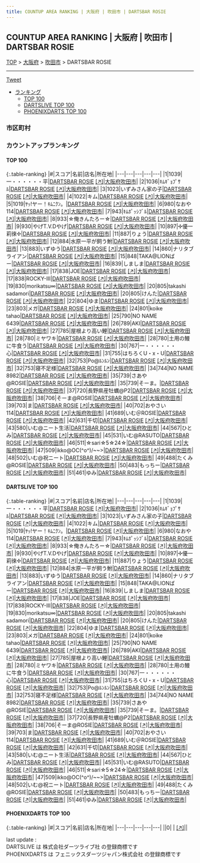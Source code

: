 ```yaml
---
title: COUNTUP AREA RANKING | 大阪府 | 吹田市 | DARTSBAR ROSIE
---
```

## COUNTUP AREA RANKING | 大阪府 | 吹田市 | DARTSBAR ROSIE

[TOP](/darts/rank/) > [大阪府](/darts/rank/大阪府/) > [吹田市](/darts/rank/大阪府/吹田市/) > DARTSBAR ROSIE

___

<a href="https://twitter.com/share?ref_src=twsrc%5Etfw" data-text="COUNTUP AREA RANKING | 大阪府吹田市DARTSBAR ROSIE" class="twitter-share-button" data-hashtags="DARTSLIVE,PHOENIXDARTS,darts,ダーツ" data-show-count="false">Tweet</a>

* [ランキング](#カウントアップランキング)
    * [TOP 100](#top-100)
    * [DARTSLIVE TOP 100](#dartslive-top-100)
    * [PHOENIXDARTS TOP 100](#phoenixdarts-top-100)

### 市区町村

<ul>

</ul>

### カウントアップランキング

#### TOP 100



{:.table-ranking}
|#|スコア|名前|店名|所在地|
|---|---|---|---|---|
|1|1039|<span class="rank-name-dl">一・・・・・・平</span>|<a href="/darts/rank/shops/9f4d588d0c3658c60d9b047a20a7ba1e.html">DARTSBAR ROSIE</a> <a href="https://search.dartslive.com/jp/shop/9f4d588d0c3658c60d9b047a20a7ba1e">[↗]</a>|<a href="/darts/rank/大阪府/吹田市">大阪府吹田市</a>|
|2|1036|<span class="rank-name-dl">ｷﾑｷﾞｮﾌﾟｻﾙ</span>|<a href="/darts/rank/shops/9f4d588d0c3658c60d9b047a20a7ba1e.html">DARTSBAR ROSIE</a> <a href="https://search.dartslive.com/jp/shop/9f4d588d0c3658c60d9b047a20a7ba1e">[↗]</a>|<a href="/darts/rank/大阪府/吹田市">大阪府吹田市</a>|
|3|1023|<span class="rank-name-dl">いずみさん家の子</span>|<a href="/darts/rank/shops/9f4d588d0c3658c60d9b047a20a7ba1e.html">DARTSBAR ROSIE</a> <a href="https://search.dartslive.com/jp/shop/9f4d588d0c3658c60d9b047a20a7ba1e">[↗]</a>|<a href="/darts/rank/大阪府/吹田市">大阪府吹田市</a>|
|4|1022|<span class="rank-name-dl">キム</span>|<a href="/darts/rank/shops/9f4d588d0c3658c60d9b047a20a7ba1e.html">DARTSBAR ROSIE</a> <a href="https://search.dartslive.com/jp/shop/9f4d588d0c3658c60d9b047a20a7ba1e">[↗]</a>|<a href="/darts/rank/大阪府/吹田市">大阪府吹田市</a>|
|5|1019|<span class="rank-name-dl">ﾔｯ!ヤー！ｷﾑﾆｸﾝ。</span>|<a href="/darts/rank/shops/9f4d588d0c3658c60d9b047a20a7ba1e.html">DARTSBAR ROSIE</a> <a href="https://search.dartslive.com/jp/shop/9f4d588d0c3658c60d9b047a20a7ba1e">[↗]</a>|<a href="/darts/rank/大阪府/吹田市">大阪府吹田市</a>|
|6|980|<span class="rank-name-dl">なおや114</span>|<a href="/darts/rank/shops/9f4d588d0c3658c60d9b047a20a7ba1e.html">DARTSBAR ROSIE</a> <a href="https://search.dartslive.com/jp/shop/9f4d588d0c3658c60d9b047a20a7ba1e">[↗]</a>|<a href="/darts/rank/大阪府/吹田市">大阪府吹田市</a>|
|7|943|<span class="rank-name-dl">ｷﾑﾎﾟｯｼﾌﾞﾙ</span>|<a href="/darts/rank/shops/9f4d588d0c3658c60d9b047a20a7ba1e.html">DARTSBAR ROSIE</a> <a href="https://search.dartslive.com/jp/shop/9f4d588d0c3658c60d9b047a20a7ba1e">[↗]</a>|<a href="/darts/rank/大阪府/吹田市">大阪府吹田市</a>|
|8|933|<span class="rank-name-dl">☆俺きんたろー☆</span>|<a href="/darts/rank/shops/9f4d588d0c3658c60d9b047a20a7ba1e.html">DARTSBAR ROSIE</a> <a href="https://search.dartslive.com/jp/shop/9f4d588d0c3658c60d9b047a20a7ba1e">[↗]</a>|<a href="/darts/rank/大阪府/吹田市">大阪府吹田市</a>|
|9|930|<span class="rank-name-dl">やげT.V.Dやげ</span>|<a href="/darts/rank/shops/9f4d588d0c3658c60d9b047a20a7ba1e.html">DARTSBAR ROSIE</a> <a href="https://search.dartslive.com/jp/shop/9f4d588d0c3658c60d9b047a20a7ba1e">[↗]</a>|<a href="/darts/rank/大阪府/吹田市">大阪府吹田市</a>|
|10|897|<span class="rank-name-dl">✢優一莉徠✢</span>|<a href="/darts/rank/shops/9f4d588d0c3658c60d9b047a20a7ba1e.html">DARTSBAR ROSIE</a> <a href="https://search.dartslive.com/jp/shop/9f4d588d0c3658c60d9b047a20a7ba1e">[↗]</a>|<a href="/darts/rank/大阪府/吹田市">大阪府吹田市</a>|
|11|887|<span class="rank-name-dl">りょう</span>|<a href="/darts/rank/shops/9f4d588d0c3658c60d9b047a20a7ba1e.html">DARTSBAR ROSIE</a> <a href="https://search.dartslive.com/jp/shop/9f4d588d0c3658c60d9b047a20a7ba1e">[↗]</a>|<a href="/darts/rank/大阪府/吹田市">大阪府吹田市</a>|
|12|884|<span class="rank-name-dl">水原一平が飼う鮒</span>|<a href="/darts/rank/shops/9f4d588d0c3658c60d9b047a20a7ba1e.html">DARTSBAR ROSIE</a> <a href="https://search.dartslive.com/jp/shop/9f4d588d0c3658c60d9b047a20a7ba1e">[↗]</a>|<a href="/darts/rank/大阪府/吹田市">大阪府吹田市</a>|
|13|883|<span class="rank-name-dl">いずゆう</span>|<a href="/darts/rank/shops/9f4d588d0c3658c60d9b047a20a7ba1e.html">DARTSBAR ROSIE</a> <a href="https://search.dartslive.com/jp/shop/9f4d588d0c3658c60d9b047a20a7ba1e">[↗]</a>|<a href="/darts/rank/大阪府/吹田市">大阪府吹田市</a>|
|14|860|<span class="rank-name-dl">ナリタブライアン</span>|<a href="/darts/rank/shops/9f4d588d0c3658c60d9b047a20a7ba1e.html">DARTSBAR ROSIE</a> <a href="https://search.dartslive.com/jp/shop/9f4d588d0c3658c60d9b047a20a7ba1e">[↗]</a>|<a href="/darts/rank/大阪府/吹田市">大阪府吹田市</a>|
|15|848|<span class="rank-name-dl">TAKA@LIONばー</span>|<a href="/darts/rank/shops/9f4d588d0c3658c60d9b047a20a7ba1e.html">DARTSBAR ROSIE</a> <a href="https://search.dartslive.com/jp/shop/9f4d588d0c3658c60d9b047a20a7ba1e">[↗]</a>|<a href="/darts/rank/大阪府/吹田市">大阪府吹田市</a>|
|16|839|<span class="rank-name-dl">しましま</span>|<a href="/darts/rank/shops/9f4d588d0c3658c60d9b047a20a7ba1e.html">DARTSBAR ROSIE</a> <a href="https://search.dartslive.com/jp/shop/9f4d588d0c3658c60d9b047a20a7ba1e">[↗]</a>|<a href="/darts/rank/大阪府/吹田市">大阪府吹田市</a>|
|17|838|<span class="rank-name-dl">JOE</span>|<a href="/darts/rank/shops/9f4d588d0c3658c60d9b047a20a7ba1e.html">DARTSBAR ROSIE</a> <a href="https://search.dartslive.com/jp/shop/9f4d588d0c3658c60d9b047a20a7ba1e">[↗]</a>|<a href="/darts/rank/大阪府/吹田市">大阪府吹田市</a>|
|17|838|<span class="rank-name-dl">ROCKY-Ⅲ</span>|<a href="/darts/rank/shops/9f4d588d0c3658c60d9b047a20a7ba1e.html">DARTSBAR ROSIE</a> <a href="https://search.dartslive.com/jp/shop/9f4d588d0c3658c60d9b047a20a7ba1e">[↗]</a>|<a href="/darts/rank/大阪府/吹田市">大阪府吹田市</a>|
|19|830|<span class="rank-name-dl">morikatsu∞</span>|<a href="/darts/rank/shops/9f4d588d0c3658c60d9b047a20a7ba1e.html">DARTSBAR ROSIE</a> <a href="https://search.dartslive.com/jp/shop/9f4d588d0c3658c60d9b047a20a7ba1e">[↗]</a>|<a href="/darts/rank/大阪府/吹田市">大阪府吹田市</a>|
|20|805|<span class="rank-name-dl">takashi sadamori</span>|<a href="/darts/rank/shops/9f4d588d0c3658c60d9b047a20a7ba1e.html">DARTSBAR ROSIE</a> <a href="https://search.dartslive.com/jp/shop/9f4d588d0c3658c60d9b047a20a7ba1e">[↗]</a>|<a href="/darts/rank/大阪府/吹田市">大阪府吹田市</a>|
|20|805|<span class="rank-name-dl">けんた</span>|<a href="/darts/rank/shops/9f4d588d0c3658c60d9b047a20a7ba1e.html">DARTSBAR ROSIE</a> <a href="https://search.dartslive.com/jp/shop/9f4d588d0c3658c60d9b047a20a7ba1e">[↗]</a>|<a href="/darts/rank/大阪府/吹田市">大阪府吹田市</a>|
|22|804|<span class="rank-name-dl">ゆま</span>|<a href="/darts/rank/shops/9f4d588d0c3658c60d9b047a20a7ba1e.html">DARTSBAR ROSIE</a> <a href="https://search.dartslive.com/jp/shop/9f4d588d0c3658c60d9b047a20a7ba1e">[↗]</a>|<a href="/darts/rank/大阪府/吹田市">大阪府吹田市</a>|
|23|803|<span class="rank-name-dl">メガ</span>|<a href="/darts/rank/shops/9f4d588d0c3658c60d9b047a20a7ba1e.html">DARTSBAR ROSIE</a> <a href="https://search.dartslive.com/jp/shop/9f4d588d0c3658c60d9b047a20a7ba1e">[↗]</a>|<a href="/darts/rank/大阪府/吹田市">大阪府吹田市</a>|
|24|801|<span class="rank-name-dl">koike tahao</span>|<a href="/darts/rank/shops/9f4d588d0c3658c60d9b047a20a7ba1e.html">DARTSBAR ROSIE</a> <a href="https://search.dartslive.com/jp/shop/9f4d588d0c3658c60d9b047a20a7ba1e">[↗]</a>|<a href="/darts/rank/大阪府/吹田市">大阪府吹田市</a>|
|25|790|<span class="rank-name-dl">NO NAME 6439</span>|<a href="/darts/rank/shops/9f4d588d0c3658c60d9b047a20a7ba1e.html">DARTSBAR ROSIE</a> <a href="https://search.dartslive.com/jp/shop/9f4d588d0c3658c60d9b047a20a7ba1e">[↗]</a>|<a href="/darts/rank/大阪府/吹田市">大阪府吹田市</a>|
|26|789|<span class="rank-name-dl">AKI</span>|<a href="/darts/rank/shops/9f4d588d0c3658c60d9b047a20a7ba1e.html">DARTSBAR ROSIE</a> <a href="https://search.dartslive.com/jp/shop/9f4d588d0c3658c60d9b047a20a7ba1e">[↗]</a>|<a href="/darts/rank/大阪府/吹田市">大阪府吹田市</a>|
|27|785|<span class="rank-name-dl">屋根より高い鯉</span>|<a href="/darts/rank/shops/9f4d588d0c3658c60d9b047a20a7ba1e.html">DARTSBAR ROSIE</a> <a href="https://search.dartslive.com/jp/shop/9f4d588d0c3658c60d9b047a20a7ba1e">[↗]</a>|<a href="/darts/rank/大阪府/吹田市">大阪府吹田市</a>|
|28|780|<span class="rank-name-dl">ミヤワキ</span>|<a href="/darts/rank/shops/9f4d588d0c3658c60d9b047a20a7ba1e.html">DARTSBAR ROSIE</a> <a href="https://search.dartslive.com/jp/shop/9f4d588d0c3658c60d9b047a20a7ba1e">[↗]</a>|<a href="/darts/rank/大阪府/吹田市">大阪府吹田市</a>|
|28|780|<span class="rank-name-dl">土用の鰻に牛食う</span>|<a href="/darts/rank/shops/9f4d588d0c3658c60d9b047a20a7ba1e.html">DARTSBAR ROSIE</a> <a href="https://search.dartslive.com/jp/shop/9f4d588d0c3658c60d9b047a20a7ba1e">[↗]</a>|<a href="/darts/rank/大阪府/吹田市">大阪府吹田市</a>|
|30|767|<span class="rank-name-dl">一・・・・・・心</span>|<a href="/darts/rank/shops/9f4d588d0c3658c60d9b047a20a7ba1e.html">DARTSBAR ROSIE</a> <a href="https://search.dartslive.com/jp/shop/9f4d588d0c3658c60d9b047a20a7ba1e">[↗]</a>|<a href="/darts/rank/大阪府/吹田市">大阪府吹田市</a>|
|31|755|<span class="rank-name-dl">はちろくU・x・U</span>|<a href="/darts/rank/shops/9f4d588d0c3658c60d9b047a20a7ba1e.html">DARTSBAR ROSIE</a> <a href="https://search.dartslive.com/jp/shop/9f4d588d0c3658c60d9b047a20a7ba1e">[↗]</a>|<a href="/darts/rank/大阪府/吹田市">大阪府吹田市</a>|
|32|753|<span class="rank-name-dl">Po@ﾙﾝﾙﾝ</span>|<a href="/darts/rank/shops/9f4d588d0c3658c60d9b047a20a7ba1e.html">DARTSBAR ROSIE</a> <a href="https://search.dartslive.com/jp/shop/9f4d588d0c3658c60d9b047a20a7ba1e">[↗]</a>|<a href="/darts/rank/大阪府/吹田市">大阪府吹田市</a>|
|32|753|<span class="rank-name-dl">寝不足様</span>|<a href="/darts/rank/shops/9f4d588d0c3658c60d9b047a20a7ba1e.html">DARTSBAR ROSIE</a> <a href="https://search.dartslive.com/jp/shop/9f4d588d0c3658c60d9b047a20a7ba1e">[↗]</a>|<a href="/darts/rank/大阪府/吹田市">大阪府吹田市</a>|
|34|744|<span class="rank-name-dl">NO NAME 8982</span>|<a href="/darts/rank/shops/9f4d588d0c3658c60d9b047a20a7ba1e.html">DARTSBAR ROSIE</a> <a href="https://search.dartslive.com/jp/shop/9f4d588d0c3658c60d9b047a20a7ba1e">[↗]</a>|<a href="/darts/rank/大阪府/吹田市">大阪府吹田市</a>|
|35|739|<span class="rank-name-dl">さあや@ROSIE</span>|<a href="/darts/rank/shops/9f4d588d0c3658c60d9b047a20a7ba1e.html">DARTSBAR ROSIE</a> <a href="https://search.dartslive.com/jp/shop/9f4d588d0c3658c60d9b047a20a7ba1e">[↗]</a>|<a href="/darts/rank/大阪府/吹田市">大阪府吹田市</a>|
|35|739|<span class="rank-name-dl">そーま。</span>|<a href="/darts/rank/shops/9f4d588d0c3658c60d9b047a20a7ba1e.html">DARTSBAR ROSIE</a> <a href="https://search.dartslive.com/jp/shop/9f4d588d0c3658c60d9b047a20a7ba1e">[↗]</a>|<a href="/darts/rank/大阪府/吹田市">大阪府吹田市</a>|
|37|720|<span class="rank-name-dl">長野県産牡蠣@P2</span>|<a href="/darts/rank/shops/9f4d588d0c3658c60d9b047a20a7ba1e.html">DARTSBAR ROSIE</a> <a href="https://search.dartslive.com/jp/shop/9f4d588d0c3658c60d9b047a20a7ba1e">[↗]</a>|<a href="/darts/rank/大阪府/吹田市">大阪府吹田市</a>|
|38|706|<span class="rank-name-dl">そーま@ROSIE</span>|<a href="/darts/rank/shops/9f4d588d0c3658c60d9b047a20a7ba1e.html">DARTSBAR ROSIE</a> <a href="https://search.dartslive.com/jp/shop/9f4d588d0c3658c60d9b047a20a7ba1e">[↗]</a>|<a href="/darts/rank/大阪府/吹田市">大阪府吹田市</a>|
|39|703|<span class="rank-name-dl">ま</span>|<a href="/darts/rank/shops/9f4d588d0c3658c60d9b047a20a7ba1e.html">DARTSBAR ROSIE</a> <a href="https://search.dartslive.com/jp/shop/9f4d588d0c3658c60d9b047a20a7ba1e">[↗]</a>|<a href="/darts/rank/大阪府/吹田市">大阪府吹田市</a>|
|40|702|<span class="rank-name-dl">おやさい114</span>|<a href="/darts/rank/shops/9f4d588d0c3658c60d9b047a20a7ba1e.html">DARTSBAR ROSIE</a> <a href="https://search.dartslive.com/jp/shop/9f4d588d0c3658c60d9b047a20a7ba1e">[↗]</a>|<a href="/darts/rank/大阪府/吹田市">大阪府吹田市</a>|
|41|689|<span class="rank-name-dl">いむ＠ROSIE</span>|<a href="/darts/rank/shops/9f4d588d0c3658c60d9b047a20a7ba1e.html">DARTSBAR ROSIE</a> <a href="https://search.dartslive.com/jp/shop/9f4d588d0c3658c60d9b047a20a7ba1e">[↗]</a>|<a href="/darts/rank/大阪府/吹田市">大阪府吹田市</a>|
|42|631|<span class="rank-name-dl">千切</span>|<a href="/darts/rank/shops/9f4d588d0c3658c60d9b047a20a7ba1e.html">DARTSBAR ROSIE</a> <a href="https://search.dartslive.com/jp/shop/9f4d588d0c3658c60d9b047a20a7ba1e">[↗]</a>|<a href="/darts/rank/大阪府/吹田市">大阪府吹田市</a>|
|43|580|<span class="rank-name-dl">いむ@ニート生活</span>|<a href="/darts/rank/shops/9f4d588d0c3658c60d9b047a20a7ba1e.html">DARTSBAR ROSIE</a> <a href="https://search.dartslive.com/jp/shop/9f4d588d0c3658c60d9b047a20a7ba1e">[↗]</a>|<a href="/darts/rank/大阪府/吹田市">大阪府吹田市</a>|
|44|567|<span class="rank-name-dl">ひとみ</span>|<a href="/darts/rank/shops/9f4d588d0c3658c60d9b047a20a7ba1e.html">DARTSBAR ROSIE</a> <a href="https://search.dartslive.com/jp/shop/9f4d588d0c3658c60d9b047a20a7ba1e">[↗]</a>|<a href="/darts/rank/大阪府/吹田市">大阪府吹田市</a>|
|45|531|<span class="rank-name-dl">いむ@RASUTO</span>|<a href="/darts/rank/shops/9f4d588d0c3658c60d9b047a20a7ba1e.html">DARTSBAR ROSIE</a> <a href="https://search.dartslive.com/jp/shop/9f4d588d0c3658c60d9b047a20a7ba1e">[↗]</a>|<a href="/darts/rank/大阪府/吹田市">大阪府吹田市</a>|
|46|511|<span class="rank-name-dl">☆sari☆5☆24☆</span>|<a href="/darts/rank/shops/9f4d588d0c3658c60d9b047a20a7ba1e.html">DARTSBAR ROSIE</a> <a href="https://search.dartslive.com/jp/shop/9f4d588d0c3658c60d9b047a20a7ba1e">[↗]</a>|<a href="/darts/rank/大阪府/吹田市">大阪府吹田市</a>|
|47|509|<span class="rank-name-dl">ikko@OC(^o^)/~~&gt;</span>|<a href="/darts/rank/shops/9f4d588d0c3658c60d9b047a20a7ba1e.html">DARTSBAR ROSIE</a> <a href="https://search.dartslive.com/jp/shop/9f4d588d0c3658c60d9b047a20a7ba1e">[↗]</a>|<a href="/darts/rank/大阪府/吹田市">大阪府吹田市</a>|
|48|502|<span class="rank-name-dl">いむ@祝ニート</span>|<a href="/darts/rank/shops/9f4d588d0c3658c60d9b047a20a7ba1e.html">DARTSBAR ROSIE</a> <a href="https://search.dartslive.com/jp/shop/9f4d588d0c3658c60d9b047a20a7ba1e">[↗]</a>|<a href="/darts/rank/大阪府/吹田市">大阪府吹田市</a>|
|49|488|<span class="rank-name-dl">たくみ@ROSIE</span>|<a href="/darts/rank/shops/9f4d588d0c3658c60d9b047a20a7ba1e.html">DARTSBAR ROSIE</a> <a href="https://search.dartslive.com/jp/shop/9f4d588d0c3658c60d9b047a20a7ba1e">[↗]</a>|<a href="/darts/rank/大阪府/吹田市">大阪府吹田市</a>|
|50|483|<span class="rank-name-dl">もっちー</span>|<a href="/darts/rank/shops/9f4d588d0c3658c60d9b047a20a7ba1e.html">DARTSBAR ROSIE</a> <a href="https://search.dartslive.com/jp/shop/9f4d588d0c3658c60d9b047a20a7ba1e">[↗]</a>|<a href="/darts/rank/大阪府/吹田市">大阪府吹田市</a>|
|51|461|<span class="rank-name-dl">ゆみ</span>|<a href="/darts/rank/shops/9f4d588d0c3658c60d9b047a20a7ba1e.html">DARTSBAR ROSIE</a> <a href="https://search.dartslive.com/jp/shop/9f4d588d0c3658c60d9b047a20a7ba1e">[↗]</a>|<a href="/darts/rank/大阪府/吹田市">大阪府吹田市</a>|


#### DARTSLIVE TOP 100



{:.table-ranking}
|#|スコア|名前|店名|所在地|
|---|---|---|---|---|
|1|1039|<span class="rank-name-dl">一・・・・・・平</span>|<a href="/darts/rank/shops/9f4d588d0c3658c60d9b047a20a7ba1e.html">DARTSBAR ROSIE</a> <a href="https://search.dartslive.com/jp/shop/9f4d588d0c3658c60d9b047a20a7ba1e">[↗]</a>|<a href="/darts/rank/大阪府/吹田市">大阪府吹田市</a>|
|2|1036|<span class="rank-name-dl">ｷﾑｷﾞｮﾌﾟｻﾙ</span>|<a href="/darts/rank/shops/9f4d588d0c3658c60d9b047a20a7ba1e.html">DARTSBAR ROSIE</a> <a href="https://search.dartslive.com/jp/shop/9f4d588d0c3658c60d9b047a20a7ba1e">[↗]</a>|<a href="/darts/rank/大阪府/吹田市">大阪府吹田市</a>|
|3|1023|<span class="rank-name-dl">いずみさん家の子</span>|<a href="/darts/rank/shops/9f4d588d0c3658c60d9b047a20a7ba1e.html">DARTSBAR ROSIE</a> <a href="https://search.dartslive.com/jp/shop/9f4d588d0c3658c60d9b047a20a7ba1e">[↗]</a>|<a href="/darts/rank/大阪府/吹田市">大阪府吹田市</a>|
|4|1022|<span class="rank-name-dl">キム</span>|<a href="/darts/rank/shops/9f4d588d0c3658c60d9b047a20a7ba1e.html">DARTSBAR ROSIE</a> <a href="https://search.dartslive.com/jp/shop/9f4d588d0c3658c60d9b047a20a7ba1e">[↗]</a>|<a href="/darts/rank/大阪府/吹田市">大阪府吹田市</a>|
|5|1019|<span class="rank-name-dl">ﾔｯ!ヤー！ｷﾑﾆｸﾝ。</span>|<a href="/darts/rank/shops/9f4d588d0c3658c60d9b047a20a7ba1e.html">DARTSBAR ROSIE</a> <a href="https://search.dartslive.com/jp/shop/9f4d588d0c3658c60d9b047a20a7ba1e">[↗]</a>|<a href="/darts/rank/大阪府/吹田市">大阪府吹田市</a>|
|6|980|<span class="rank-name-dl">なおや114</span>|<a href="/darts/rank/shops/9f4d588d0c3658c60d9b047a20a7ba1e.html">DARTSBAR ROSIE</a> <a href="https://search.dartslive.com/jp/shop/9f4d588d0c3658c60d9b047a20a7ba1e">[↗]</a>|<a href="/darts/rank/大阪府/吹田市">大阪府吹田市</a>|
|7|943|<span class="rank-name-dl">ｷﾑﾎﾟｯｼﾌﾞﾙ</span>|<a href="/darts/rank/shops/9f4d588d0c3658c60d9b047a20a7ba1e.html">DARTSBAR ROSIE</a> <a href="https://search.dartslive.com/jp/shop/9f4d588d0c3658c60d9b047a20a7ba1e">[↗]</a>|<a href="/darts/rank/大阪府/吹田市">大阪府吹田市</a>|
|8|933|<span class="rank-name-dl">☆俺きんたろー☆</span>|<a href="/darts/rank/shops/9f4d588d0c3658c60d9b047a20a7ba1e.html">DARTSBAR ROSIE</a> <a href="https://search.dartslive.com/jp/shop/9f4d588d0c3658c60d9b047a20a7ba1e">[↗]</a>|<a href="/darts/rank/大阪府/吹田市">大阪府吹田市</a>|
|9|930|<span class="rank-name-dl">やげT.V.Dやげ</span>|<a href="/darts/rank/shops/9f4d588d0c3658c60d9b047a20a7ba1e.html">DARTSBAR ROSIE</a> <a href="https://search.dartslive.com/jp/shop/9f4d588d0c3658c60d9b047a20a7ba1e">[↗]</a>|<a href="/darts/rank/大阪府/吹田市">大阪府吹田市</a>|
|10|897|<span class="rank-name-dl">✢優一莉徠✢</span>|<a href="/darts/rank/shops/9f4d588d0c3658c60d9b047a20a7ba1e.html">DARTSBAR ROSIE</a> <a href="https://search.dartslive.com/jp/shop/9f4d588d0c3658c60d9b047a20a7ba1e">[↗]</a>|<a href="/darts/rank/大阪府/吹田市">大阪府吹田市</a>|
|11|887|<span class="rank-name-dl">りょう</span>|<a href="/darts/rank/shops/9f4d588d0c3658c60d9b047a20a7ba1e.html">DARTSBAR ROSIE</a> <a href="https://search.dartslive.com/jp/shop/9f4d588d0c3658c60d9b047a20a7ba1e">[↗]</a>|<a href="/darts/rank/大阪府/吹田市">大阪府吹田市</a>|
|12|884|<span class="rank-name-dl">水原一平が飼う鮒</span>|<a href="/darts/rank/shops/9f4d588d0c3658c60d9b047a20a7ba1e.html">DARTSBAR ROSIE</a> <a href="https://search.dartslive.com/jp/shop/9f4d588d0c3658c60d9b047a20a7ba1e">[↗]</a>|<a href="/darts/rank/大阪府/吹田市">大阪府吹田市</a>|
|13|883|<span class="rank-name-dl">いずゆう</span>|<a href="/darts/rank/shops/9f4d588d0c3658c60d9b047a20a7ba1e.html">DARTSBAR ROSIE</a> <a href="https://search.dartslive.com/jp/shop/9f4d588d0c3658c60d9b047a20a7ba1e">[↗]</a>|<a href="/darts/rank/大阪府/吹田市">大阪府吹田市</a>|
|14|860|<span class="rank-name-dl">ナリタブライアン</span>|<a href="/darts/rank/shops/9f4d588d0c3658c60d9b047a20a7ba1e.html">DARTSBAR ROSIE</a> <a href="https://search.dartslive.com/jp/shop/9f4d588d0c3658c60d9b047a20a7ba1e">[↗]</a>|<a href="/darts/rank/大阪府/吹田市">大阪府吹田市</a>|
|15|848|<span class="rank-name-dl">TAKA@LIONばー</span>|<a href="/darts/rank/shops/9f4d588d0c3658c60d9b047a20a7ba1e.html">DARTSBAR ROSIE</a> <a href="https://search.dartslive.com/jp/shop/9f4d588d0c3658c60d9b047a20a7ba1e">[↗]</a>|<a href="/darts/rank/大阪府/吹田市">大阪府吹田市</a>|
|16|839|<span class="rank-name-dl">しましま</span>|<a href="/darts/rank/shops/9f4d588d0c3658c60d9b047a20a7ba1e.html">DARTSBAR ROSIE</a> <a href="https://search.dartslive.com/jp/shop/9f4d588d0c3658c60d9b047a20a7ba1e">[↗]</a>|<a href="/darts/rank/大阪府/吹田市">大阪府吹田市</a>|
|17|838|<span class="rank-name-dl">JOE</span>|<a href="/darts/rank/shops/9f4d588d0c3658c60d9b047a20a7ba1e.html">DARTSBAR ROSIE</a> <a href="https://search.dartslive.com/jp/shop/9f4d588d0c3658c60d9b047a20a7ba1e">[↗]</a>|<a href="/darts/rank/大阪府/吹田市">大阪府吹田市</a>|
|17|838|<span class="rank-name-dl">ROCKY-Ⅲ</span>|<a href="/darts/rank/shops/9f4d588d0c3658c60d9b047a20a7ba1e.html">DARTSBAR ROSIE</a> <a href="https://search.dartslive.com/jp/shop/9f4d588d0c3658c60d9b047a20a7ba1e">[↗]</a>|<a href="/darts/rank/大阪府/吹田市">大阪府吹田市</a>|
|19|830|<span class="rank-name-dl">morikatsu∞</span>|<a href="/darts/rank/shops/9f4d588d0c3658c60d9b047a20a7ba1e.html">DARTSBAR ROSIE</a> <a href="https://search.dartslive.com/jp/shop/9f4d588d0c3658c60d9b047a20a7ba1e">[↗]</a>|<a href="/darts/rank/大阪府/吹田市">大阪府吹田市</a>|
|20|805|<span class="rank-name-dl">takashi sadamori</span>|<a href="/darts/rank/shops/9f4d588d0c3658c60d9b047a20a7ba1e.html">DARTSBAR ROSIE</a> <a href="https://search.dartslive.com/jp/shop/9f4d588d0c3658c60d9b047a20a7ba1e">[↗]</a>|<a href="/darts/rank/大阪府/吹田市">大阪府吹田市</a>|
|20|805|<span class="rank-name-dl">けんた</span>|<a href="/darts/rank/shops/9f4d588d0c3658c60d9b047a20a7ba1e.html">DARTSBAR ROSIE</a> <a href="https://search.dartslive.com/jp/shop/9f4d588d0c3658c60d9b047a20a7ba1e">[↗]</a>|<a href="/darts/rank/大阪府/吹田市">大阪府吹田市</a>|
|22|804|<span class="rank-name-dl">ゆま</span>|<a href="/darts/rank/shops/9f4d588d0c3658c60d9b047a20a7ba1e.html">DARTSBAR ROSIE</a> <a href="https://search.dartslive.com/jp/shop/9f4d588d0c3658c60d9b047a20a7ba1e">[↗]</a>|<a href="/darts/rank/大阪府/吹田市">大阪府吹田市</a>|
|23|803|<span class="rank-name-dl">メガ</span>|<a href="/darts/rank/shops/9f4d588d0c3658c60d9b047a20a7ba1e.html">DARTSBAR ROSIE</a> <a href="https://search.dartslive.com/jp/shop/9f4d588d0c3658c60d9b047a20a7ba1e">[↗]</a>|<a href="/darts/rank/大阪府/吹田市">大阪府吹田市</a>|
|24|801|<span class="rank-name-dl">koike tahao</span>|<a href="/darts/rank/shops/9f4d588d0c3658c60d9b047a20a7ba1e.html">DARTSBAR ROSIE</a> <a href="https://search.dartslive.com/jp/shop/9f4d588d0c3658c60d9b047a20a7ba1e">[↗]</a>|<a href="/darts/rank/大阪府/吹田市">大阪府吹田市</a>|
|25|790|<span class="rank-name-dl">NO NAME 6439</span>|<a href="/darts/rank/shops/9f4d588d0c3658c60d9b047a20a7ba1e.html">DARTSBAR ROSIE</a> <a href="https://search.dartslive.com/jp/shop/9f4d588d0c3658c60d9b047a20a7ba1e">[↗]</a>|<a href="/darts/rank/大阪府/吹田市">大阪府吹田市</a>|
|26|789|<span class="rank-name-dl">AKI</span>|<a href="/darts/rank/shops/9f4d588d0c3658c60d9b047a20a7ba1e.html">DARTSBAR ROSIE</a> <a href="https://search.dartslive.com/jp/shop/9f4d588d0c3658c60d9b047a20a7ba1e">[↗]</a>|<a href="/darts/rank/大阪府/吹田市">大阪府吹田市</a>|
|27|785|<span class="rank-name-dl">屋根より高い鯉</span>|<a href="/darts/rank/shops/9f4d588d0c3658c60d9b047a20a7ba1e.html">DARTSBAR ROSIE</a> <a href="https://search.dartslive.com/jp/shop/9f4d588d0c3658c60d9b047a20a7ba1e">[↗]</a>|<a href="/darts/rank/大阪府/吹田市">大阪府吹田市</a>|
|28|780|<span class="rank-name-dl">ミヤワキ</span>|<a href="/darts/rank/shops/9f4d588d0c3658c60d9b047a20a7ba1e.html">DARTSBAR ROSIE</a> <a href="https://search.dartslive.com/jp/shop/9f4d588d0c3658c60d9b047a20a7ba1e">[↗]</a>|<a href="/darts/rank/大阪府/吹田市">大阪府吹田市</a>|
|28|780|<span class="rank-name-dl">土用の鰻に牛食う</span>|<a href="/darts/rank/shops/9f4d588d0c3658c60d9b047a20a7ba1e.html">DARTSBAR ROSIE</a> <a href="https://search.dartslive.com/jp/shop/9f4d588d0c3658c60d9b047a20a7ba1e">[↗]</a>|<a href="/darts/rank/大阪府/吹田市">大阪府吹田市</a>|
|30|767|<span class="rank-name-dl">一・・・・・・心</span>|<a href="/darts/rank/shops/9f4d588d0c3658c60d9b047a20a7ba1e.html">DARTSBAR ROSIE</a> <a href="https://search.dartslive.com/jp/shop/9f4d588d0c3658c60d9b047a20a7ba1e">[↗]</a>|<a href="/darts/rank/大阪府/吹田市">大阪府吹田市</a>|
|31|755|<span class="rank-name-dl">はちろくU・x・U</span>|<a href="/darts/rank/shops/9f4d588d0c3658c60d9b047a20a7ba1e.html">DARTSBAR ROSIE</a> <a href="https://search.dartslive.com/jp/shop/9f4d588d0c3658c60d9b047a20a7ba1e">[↗]</a>|<a href="/darts/rank/大阪府/吹田市">大阪府吹田市</a>|
|32|753|<span class="rank-name-dl">Po@ﾙﾝﾙﾝ</span>|<a href="/darts/rank/shops/9f4d588d0c3658c60d9b047a20a7ba1e.html">DARTSBAR ROSIE</a> <a href="https://search.dartslive.com/jp/shop/9f4d588d0c3658c60d9b047a20a7ba1e">[↗]</a>|<a href="/darts/rank/大阪府/吹田市">大阪府吹田市</a>|
|32|753|<span class="rank-name-dl">寝不足様</span>|<a href="/darts/rank/shops/9f4d588d0c3658c60d9b047a20a7ba1e.html">DARTSBAR ROSIE</a> <a href="https://search.dartslive.com/jp/shop/9f4d588d0c3658c60d9b047a20a7ba1e">[↗]</a>|<a href="/darts/rank/大阪府/吹田市">大阪府吹田市</a>|
|34|744|<span class="rank-name-dl">NO NAME 8982</span>|<a href="/darts/rank/shops/9f4d588d0c3658c60d9b047a20a7ba1e.html">DARTSBAR ROSIE</a> <a href="https://search.dartslive.com/jp/shop/9f4d588d0c3658c60d9b047a20a7ba1e">[↗]</a>|<a href="/darts/rank/大阪府/吹田市">大阪府吹田市</a>|
|35|739|<span class="rank-name-dl">さあや@ROSIE</span>|<a href="/darts/rank/shops/9f4d588d0c3658c60d9b047a20a7ba1e.html">DARTSBAR ROSIE</a> <a href="https://search.dartslive.com/jp/shop/9f4d588d0c3658c60d9b047a20a7ba1e">[↗]</a>|<a href="/darts/rank/大阪府/吹田市">大阪府吹田市</a>|
|35|739|<span class="rank-name-dl">そーま。</span>|<a href="/darts/rank/shops/9f4d588d0c3658c60d9b047a20a7ba1e.html">DARTSBAR ROSIE</a> <a href="https://search.dartslive.com/jp/shop/9f4d588d0c3658c60d9b047a20a7ba1e">[↗]</a>|<a href="/darts/rank/大阪府/吹田市">大阪府吹田市</a>|
|37|720|<span class="rank-name-dl">長野県産牡蠣@P2</span>|<a href="/darts/rank/shops/9f4d588d0c3658c60d9b047a20a7ba1e.html">DARTSBAR ROSIE</a> <a href="https://search.dartslive.com/jp/shop/9f4d588d0c3658c60d9b047a20a7ba1e">[↗]</a>|<a href="/darts/rank/大阪府/吹田市">大阪府吹田市</a>|
|38|706|<span class="rank-name-dl">そーま@ROSIE</span>|<a href="/darts/rank/shops/9f4d588d0c3658c60d9b047a20a7ba1e.html">DARTSBAR ROSIE</a> <a href="https://search.dartslive.com/jp/shop/9f4d588d0c3658c60d9b047a20a7ba1e">[↗]</a>|<a href="/darts/rank/大阪府/吹田市">大阪府吹田市</a>|
|39|703|<span class="rank-name-dl">ま</span>|<a href="/darts/rank/shops/9f4d588d0c3658c60d9b047a20a7ba1e.html">DARTSBAR ROSIE</a> <a href="https://search.dartslive.com/jp/shop/9f4d588d0c3658c60d9b047a20a7ba1e">[↗]</a>|<a href="/darts/rank/大阪府/吹田市">大阪府吹田市</a>|
|40|702|<span class="rank-name-dl">おやさい114</span>|<a href="/darts/rank/shops/9f4d588d0c3658c60d9b047a20a7ba1e.html">DARTSBAR ROSIE</a> <a href="https://search.dartslive.com/jp/shop/9f4d588d0c3658c60d9b047a20a7ba1e">[↗]</a>|<a href="/darts/rank/大阪府/吹田市">大阪府吹田市</a>|
|41|689|<span class="rank-name-dl">いむ＠ROSIE</span>|<a href="/darts/rank/shops/9f4d588d0c3658c60d9b047a20a7ba1e.html">DARTSBAR ROSIE</a> <a href="https://search.dartslive.com/jp/shop/9f4d588d0c3658c60d9b047a20a7ba1e">[↗]</a>|<a href="/darts/rank/大阪府/吹田市">大阪府吹田市</a>|
|42|631|<span class="rank-name-dl">千切</span>|<a href="/darts/rank/shops/9f4d588d0c3658c60d9b047a20a7ba1e.html">DARTSBAR ROSIE</a> <a href="https://search.dartslive.com/jp/shop/9f4d588d0c3658c60d9b047a20a7ba1e">[↗]</a>|<a href="/darts/rank/大阪府/吹田市">大阪府吹田市</a>|
|43|580|<span class="rank-name-dl">いむ@ニート生活</span>|<a href="/darts/rank/shops/9f4d588d0c3658c60d9b047a20a7ba1e.html">DARTSBAR ROSIE</a> <a href="https://search.dartslive.com/jp/shop/9f4d588d0c3658c60d9b047a20a7ba1e">[↗]</a>|<a href="/darts/rank/大阪府/吹田市">大阪府吹田市</a>|
|44|567|<span class="rank-name-dl">ひとみ</span>|<a href="/darts/rank/shops/9f4d588d0c3658c60d9b047a20a7ba1e.html">DARTSBAR ROSIE</a> <a href="https://search.dartslive.com/jp/shop/9f4d588d0c3658c60d9b047a20a7ba1e">[↗]</a>|<a href="/darts/rank/大阪府/吹田市">大阪府吹田市</a>|
|45|531|<span class="rank-name-dl">いむ@RASUTO</span>|<a href="/darts/rank/shops/9f4d588d0c3658c60d9b047a20a7ba1e.html">DARTSBAR ROSIE</a> <a href="https://search.dartslive.com/jp/shop/9f4d588d0c3658c60d9b047a20a7ba1e">[↗]</a>|<a href="/darts/rank/大阪府/吹田市">大阪府吹田市</a>|
|46|511|<span class="rank-name-dl">☆sari☆5☆24☆</span>|<a href="/darts/rank/shops/9f4d588d0c3658c60d9b047a20a7ba1e.html">DARTSBAR ROSIE</a> <a href="https://search.dartslive.com/jp/shop/9f4d588d0c3658c60d9b047a20a7ba1e">[↗]</a>|<a href="/darts/rank/大阪府/吹田市">大阪府吹田市</a>|
|47|509|<span class="rank-name-dl">ikko@OC(^o^)/~~&gt;</span>|<a href="/darts/rank/shops/9f4d588d0c3658c60d9b047a20a7ba1e.html">DARTSBAR ROSIE</a> <a href="https://search.dartslive.com/jp/shop/9f4d588d0c3658c60d9b047a20a7ba1e">[↗]</a>|<a href="/darts/rank/大阪府/吹田市">大阪府吹田市</a>|
|48|502|<span class="rank-name-dl">いむ@祝ニート</span>|<a href="/darts/rank/shops/9f4d588d0c3658c60d9b047a20a7ba1e.html">DARTSBAR ROSIE</a> <a href="https://search.dartslive.com/jp/shop/9f4d588d0c3658c60d9b047a20a7ba1e">[↗]</a>|<a href="/darts/rank/大阪府/吹田市">大阪府吹田市</a>|
|49|488|<span class="rank-name-dl">たくみ@ROSIE</span>|<a href="/darts/rank/shops/9f4d588d0c3658c60d9b047a20a7ba1e.html">DARTSBAR ROSIE</a> <a href="https://search.dartslive.com/jp/shop/9f4d588d0c3658c60d9b047a20a7ba1e">[↗]</a>|<a href="/darts/rank/大阪府/吹田市">大阪府吹田市</a>|
|50|483|<span class="rank-name-dl">もっちー</span>|<a href="/darts/rank/shops/9f4d588d0c3658c60d9b047a20a7ba1e.html">DARTSBAR ROSIE</a> <a href="https://search.dartslive.com/jp/shop/9f4d588d0c3658c60d9b047a20a7ba1e">[↗]</a>|<a href="/darts/rank/大阪府/吹田市">大阪府吹田市</a>|
|51|461|<span class="rank-name-dl">ゆみ</span>|<a href="/darts/rank/shops/9f4d588d0c3658c60d9b047a20a7ba1e.html">DARTSBAR ROSIE</a> <a href="https://search.dartslive.com/jp/shop/9f4d588d0c3658c60d9b047a20a7ba1e">[↗]</a>|<a href="/darts/rank/大阪府/吹田市">大阪府吹田市</a>|


#### PHOENIXDARTS TOP 100



{:.table-ranking}
|#|スコア|名前|店名|所在地|
|---|---|---|---|---|
||0|<span class="rank-name-dl"> </span>|<a href="/darts/rank/shops/.html"></a> <a href="">[↗]</a>|<a href="/darts/rank//"></a>|


<div class="footer border-top border-gray-light mt-5 pt-3 text-right text-gray">
    last update : <span style="font-weight: italic" id="foot_last_modified"></span><br />
    DARTSLIVE は 株式会社ダーツライブ社 の登録商標です<br />
    PHOENIXDARTS は フェニックスダーツジャパン株式会社 の登録商標です<br />
</div>

<script src="https://cdnjs.cloudflare.com/ajax/libs/jquery.tablesorter/2.31.3/js/jquery.tablesorter.min.js" integrity="sha512-qzgd5cYSZcosqpzpn7zF2ZId8f/8CHmFKZ8j7mU4OUXTNRd5g+ZHBPsgKEwoqxCtdQvExE5LprwwPAgoicguNg==" crossorigin="anonymous" referrerpolicy="no-referrer"></script>
<link rel="stylesheet" href="https://cdnjs.cloudflare.com/ajax/libs/jquery.tablesorter/2.31.3/css/theme.default.min.css" integrity="sha512-wghhOJkjQX0Lh3NSWvNKeZ0ZpNn+SPVXX1Qyc9OCaogADktxrBiBdKGDoqVUOyhStvMBmJQ8ZdMHiR3wuEq8+w==" crossorigin="anonymous" referrerpolicy="no-referrer" />
<script>
$(function() {
    $(".table-ranking").tablesorter({sortList:[[0, 0]]});
    $("#foot_last_modified").text(formatDate(new Date(document.lastModified), 'yyyy-MM-dd HH:mm:ss'));
});
</script>

<script async src="https://platform.twitter.com/widgets.js" charset="utf-8"></script>
